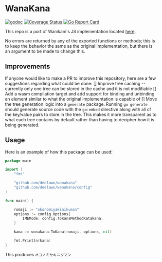 # WanaKana
[![godoc](https://godoc.org/github.com/deelawn/wanakana?status.svg)](https://godoc.org/github.com/deelawn/wanakana)
[![Coverage Status](https://coveralls.io/repos/github/deelawn/wanakana/badge.svg)](https://coveralls.io/github/deelawn/wanakana)
[![Go Report Card](https://goreportcard.com/badge/github.com/deelawn/wanakana)](https://goreportcard.com/report/github.com/deelawn/wanakana)

This repo is a port of Wanikani's JS implementation located [here](https://github.com/WaniKani/WanaKana).

No errors are returned by any of the exported functions or methods; this is to keep the behavior the same as the original implementation, but there is an argument to be made to change this.

## Improvements
If anyone would like to make a PR to improve this repository, here are a few suggestions regarding what could be done:
[] Improve tree caching -- currently only one tree can be stored in the cache and it is not modifiable
[] Add a wasm compilation target and add support for binding and unbinding an element similar to what the original implementation is capable of
[] Move the tree generation logic into a `generate` package. Running `go generate` should generate source code with the `go:embed` directive along with all of the key/value pairs to store in the tree. This makes it more transparent as to what each tree contains by default rather than having to decipher how it is being generated.

## Usage
Here is an example of how this package can be used:
``` go
package main

import (
	"fmt"

	"github.com/deelawn/wanakana"
	"github.com/deelawn/wanakana/config"
)

func main() {

	romaji := "okonomiyakinikuman"
	options := config.Options{
		IMEMode: config.ToKanaMethodKatakana,
	}

	kana := wanakana.ToKana(romaji, options, nil)

	fmt.Println(kana)
}

```

This produces `オコノミヤキニクマン`
